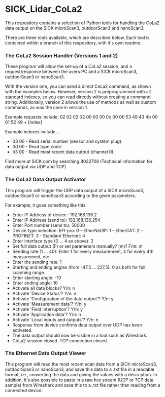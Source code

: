 # SICK_Lidar_CoLa2
This respository contains a selection of Python tools for handling the CoLa2 data output on the SICK microScan3, outdoorScan3 and nanoScan3.

There are three tools available, which are described below. Each tool is contained within a branch of this respository, with it's own readme.

### The CoLa2 Session Handler (Versions 1 and 2)
These program will allow the set-up of a CoLa2 session, and a request/response between the users PC and a SICK microScan3, outdoorScan3 or nanoScan3.

With the version one, you can send a direct CoLa2 command, as shown with the examples below. However, version 2 is preprogrammed with all standard indexes, so you can read directly without creating a command string. Additionally, version 2 allows the use of methods as well as custom commands, as was the case in version 1.

Example requests include:
02 02 02 02 00 00 00 0c 00 00 53 49 43 4b 00 01 52 49 + [index]

Example indexes include... 
- 03 00 - Read serial number (sensor and system plug).
- 0d 00 - Read type code.
- b3 00 - Read most recent data output (channel 0).

Find more at SICK.com by searching 8022708 (Technical information for data output via UDP and TCP)

### The CoLa2 Data Output Activator
This program will trigger the UDP data output of a SICK microScan3, outdoorScan3 or nanoScan3 according to the given parameters.

For example, it goes something like this:

* Enter IP Address of device : 192.168.136.2
* Enter IP Address (send to): 192.168.136.254
* Enter Port number (send to): 50000
* Device type selection: EFI-pro: 0 - EtherNet/IP: 1 - EtherCAT: 2 - PROFINET: 3 - Standard Ethernet: 4
* Enter interface type (0 ... 4 as above): 3
* Set full data output (F) or set parameters manually? (m)? F/m: m
* Sending rate (1 ... 40): Enter 1 for every measurement,  4 for every 4th measurement, etc.
* Enter the sending rate: 1
* Starting and ending angles (from -47.5 ... 227.5). 0 as both for full scanning range.
* Enter starting angle: -10
* Enter ending angle: 10
* Activate all data blocks? Y/n: n
* Activate 'Device Status'? Y/n: n
* Activate 'Configuration of the data output'? Y/n: y
* Activate 'Measurement data'? Y/n: y
* Activate 'Field interruption'? Y/n: y
* Activate 'Application data'? Y/n: n
* Activate 'Local inputs and outputs'? Y/n: n
* Response from device confirms data output over UDP has been activated.
* The data output should now be visible in a tool such as Wireshark.
* CoLa2 session closed. TCP connection closed.

### The Ethernet Data Output Viewer
This program will read the most recent scan data from a SICK microScan3, outdoorScan3 or nanoScan3, and save this data to a .txt file in a readable format, i.e., converting the data and giving the values with a description. In addition, it's also possible to paste in a raw hex stream (UDP or TCP data sample) from Wireshark and save this to a .txt file rather than reading from a connected device. 
